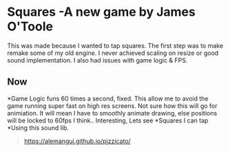 # Squares -A new game by James O'Toole

This was made because I wanted to tap squares. The first step was to make remake some of my old engine. I never achieved scaling on resize or good sound implementation. I also had issues with game logic & FPS.

## Now

*Game Logic funs 60 times a second, fixed. This allow me to avoid the game running super fast on high res screens. Not sure how this will go for animiation. It will mean I have to smoothly animate drawing, else positions will be locked to 60fps I think.. Interesting, Lets see
*Squares I can tap
*Using this sound lib.
> https://alemangui.github.io/pizzicato/